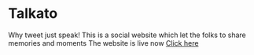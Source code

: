 # Talkato
Why tweet just speak!
This is a social website which let the folks to share memories and moments
The website is live now <a href="https://talkato.web.app">Click here</a>
